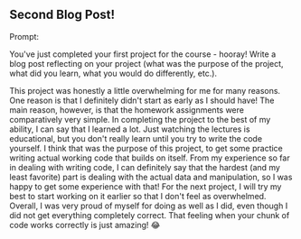 ## Second Blog Post!

Prompt:

You've just completed your first project for the course - hooray!  Write a blog post reflecting on your project (what was the purpose of the project, what did you learn, what you would do differently, etc.).

This project was honestly a little overwhelming for me for many reasons. One reason is that I definitely didn't start as early as I should have! The main reason, however, is that the homework assignments were comparatively very simple. In completing the project to the best of my ability, I can say that I learned a lot. Just watching the lectures is educational, but you don't really learn until you try to write the code yourself. I think that was the purpose of this project, to get some practice writing actual working code that builds on itself. From my experience so far in dealing with writing code, I can definitely say that the hardest (and my least favorite) part is dealing with the actual data and manipulation, so I was happy to get some experience with that! For the next project, I will try my best to start working on it earlier so that I don't feel as overwhelmed. Overall, I was very proud of myself for doing as well as I did, even though I did not get everything completely correct. That feeling when your chunk of code works correctly is just amazing! 😂
